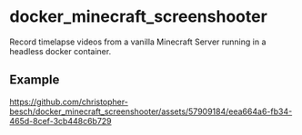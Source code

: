 # docker_minecraft_screenshooter
Record timelapse videos from a vanilla Minecraft Server running in a headless docker container.

## Example

https://github.com/christopher-besch/docker_minecraft_screenshooter/assets/57909184/eea664a6-fb34-465d-8cef-3cb448c6b729
